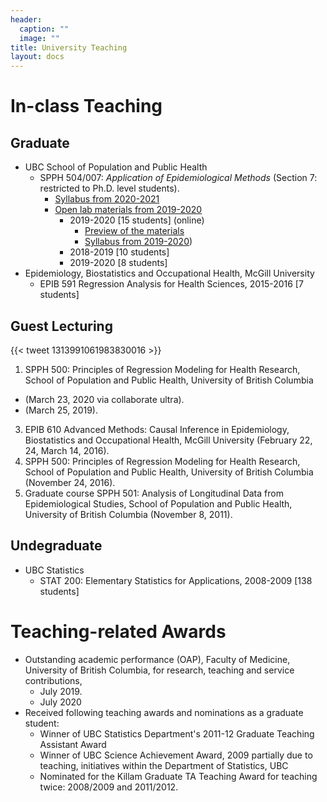 ```yaml
---
header:
  caption: ""
  image: ""
title: University Teaching
layout: docs
---
```


# In-class Teaching

## Graduate
- UBC School of Population and Public Health 
  - SPPH 504/007: *Application of Epidemiological Methods* (Section 7: restricted to Ph.D. level students).
    - [Syllabus from 2020-2021](/Teaching/SPPH-604-Course-Outline.pdf)
    - [Open lab materials from 2019-2020](https://ehsanx.github.io/spph504-007/)
      - 2019-2020 [15 students] (online) 
        - [Preview of the materials](https://www.youtube.com/playlist?list=PL2yD6frXhFob_Mvfg21Y01t_yu1aC9NnP)
        - [Syllabus from 2019-2020](/Teaching/SPPH-504-section-007-Course-Outline.pdf))
      - 2018-2019 [10 students]
      - 2019-2020 [8 students]
- Epidemiology, Biostatistics and Occupational Health, McGill University
  - EPIB 591 Regression Analysis for Health Sciences, 2015-2016 [7 students]

## Guest Lecturing

{{< tweet 1313991061983830016 >}}

1.	SPPH 500: Principles of Regression Modeling for Health Research, School of Population and Public Health, University of British Columbia 
  - (March 23, 2020 via collaborate ultra).
  - (March 25, 2019).
3. EPIB 610 Advanced Methods: Causal Inference in Epidemiology, Biostatistics and Occupational Health, McGill University (February 22, 24, March 14, 2016).
4.	SPPH 500: Principles of Regression Modeling for Health Research, School of Population and Public Health, University of British Columbia (November 24, 2016).
5.	Graduate course SPPH 501: Analysis of Longitudinal Data from Epidemiological Studies, School of Population and Public Health, University of British Columbia (November 8, 2011).


## Undegraduate
- UBC Statistics
  - STAT 200: Elementary Statistics for Applications, 2008-2009 [138 students]
  
# Teaching-related Awards 

- Outstanding academic performance (OAP), Faculty of Medicine, University of British Columbia, for research, teaching and service contributions, 
  - July 2019.
  - July 2020
- Received following teaching awards and nominations as a graduate student:
  - Winner of UBC Statistics Department's  2011-12 Graduate Teaching Assistant Award
  - Winner of UBC Science Achievement Award, 2009 partially due to  teaching, initiatives within the Department of Statistics, UBC
  - Nominated for the Killam Graduate TA Teaching Award for teaching twice: 2008/2009 and 2011/2012.  